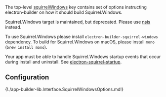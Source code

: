 The top-level [squirrelWindows](configuration.md#Configuration-squirrelWindows) key contains set of options instructing electron-builder on how it should build Squirrel.Windows.

Squirrel.Windows target is maintained, but deprecated. Please use [nsis](nsis.md) instead.

To use Squirrel.Windows please install `electron-builder-squirrel-windows` dependency.
To build for Squirrel.Windows on macOS, please install `mono` (`brew install mono`).

Your app must be able to handle Squirrel.Windows startup events that occur during install and uninstall. See [electron-squirrel-startup](https://github.com/mongodb-js/electron-squirrel-startup).

## Configuration

{!./app-builder-lib.Interface.SquirrelWindowsOptions.md!}